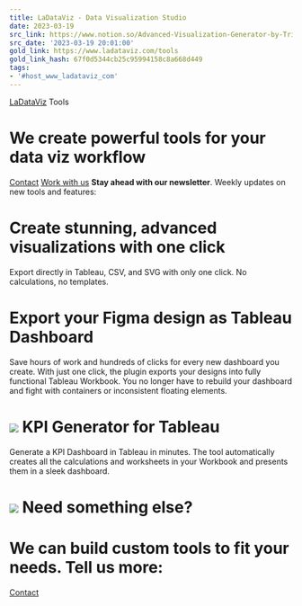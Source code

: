 ```yaml
---
title: LaDataViz - Data Visualization Studio
date: 2023-03-19
src_link: https://www.notion.so/Advanced-Visualization-Generator-by-Tristan-Guillevin-6608be8741bd483eb92597f5dac258f1
src_date: '2023-03-19 20:01:00'
gold_link: https://www.ladataviz.com/tools
gold_link_hash: 67f0d5344cb25c95994158c8a668d449
tags:
- '#host_www_ladataviz_com'
---
```



[LaDataViz](/)
Tools

We create powerful tools for your data viz workflow
===================================================


[Contact](/#contact)
[Work with us](/#contact)
**Stay ahead with our newsletter**. Weekly updates on new tools and features:
 


Create stunning, advanced visualizations with one click
=======================================================


Export directly in Tableau, CSV, and SVG with only one click. No calculations, no templates.


Export your Figma design as Tableau Dashboard
=============================================



 Save hours of work and hundreds of clicks for every new dashboard you create.
 With just one click, the plugin exports your designs into fully functional Tableau Workbook. You no longer have to rebuild your dashboard and fight with containers or inconsistent floating elements.


[![](/bentos/create/figma.png)](https://www.figma.com/community/plugin/1300023354795998702/figma-to-tableau)
KPI Generator for Tableau
=========================


Generate a KPI Dashboard in Tableau in minutes.
 The tool automatically creates all the calculations and worksheets in your Workbook and
 presents them in a sleek dashboard.


[![](/bang/demo.png)](/tools/bang)
Need something else?
====================


We can build custom tools to fit your needs. Tell us more:
==========================================================


[Contact](/#contact)